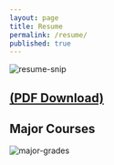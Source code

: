 ```yaml
---
layout: page
title: Resume
permalink: /resume/
published: true
---
```


![resume-snip]({{site.baseurl}}/images/resume-images/resume_snip.PNG)

[(PDF Download)]({{site.baseurl}}/images/resume-images/aakash_pydi_resume.pdf)
---

## Major Courses

![major-grades]({{site.baseurl}}/images/resume-images/major-grades.jpg)
